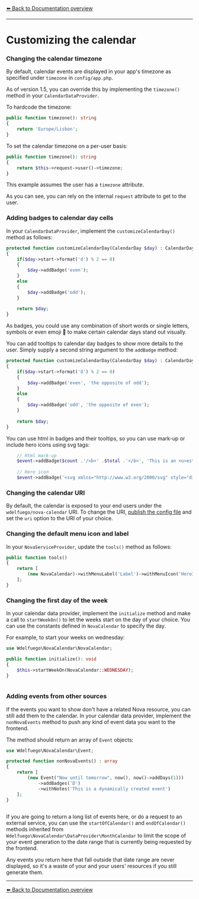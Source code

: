 [⬅️ Back to Documentation overview](/nova-calendar)

---

# Customizing the calendar

### Changing the calendar timezone
By default, calendar events are displayed in your app's timezone as specified under `timezone` in `config/app.php`.

As of version 1.5, you can override this by implementing the `timezone()` method in your `CalendarDataProvider`.

To hardcode the timezone:
```php
public function timezone(): string
{
    return 'Europe/Lisbon';
}
```

To set the calendar timezone on a per-user basis: 
```php
public function timezone(): string
{
    return $this->request->user()->timezone;
}
```

This example assumes the user has a `timezone` attribute.

As you can see, you can rely on the internal `request` attribute to get to the user. 

### Adding badges to calendar day cells
In your `CalendarDataProvider`, implement the `customizeCalendarDay()` method as follows:

```php
protected function customizeCalendarDay(CalendarDay $day) : CalendarDay
{
    if($day->start->format('d') % 2 == 0)
    {
        $day->addBadge('even');
    }
    else
    {
        $day->addBadge('odd');
    }
    
    return $day;
}
```

As badges, you could use any combination of short words or single letters, symbols or 
even emoji 🤯 to make certain calendar days stand out visually.

You can add tooltips to calendar day badges to show more details to the user.
Simply supply a second string argument to the `addBadge` method:

```php
protected function customizeCalendarDay(CalendarDay $day) : CalendarDay
{
    if($day->start->format('d') % 2 == 0)
    {
        $day->addBadge('even', 'the opposite of odd');
    }
    else
    {
        $day->addBadge('odd', 'the opposite of even');
    }
    
    return $day;
}
```

You can use html in badges and their tooltips, so you can use mark-up or include hero icons using svg tags:

```php
    // Html mark-up
    $event->addBadge($count .'/<b>' .$total .'</b>', 'This is an <u>estimate</u>');
    
    // Hero icon
    $event->addBadge('<svg xmlns="http://www.w3.org/2000/svg" style="display:inline-block" class="h-6 w-6" fill="none" viewBox="0 0 24 24" stroke="currentColor" stroke-width="2"><path stroke-linecap="round" stroke-linejoin="round" d="M7 8h10M7 12h4m1 8l-4-4H5a2 2 0 01-2-2V6a2 2 0 012-2h14a2 2 0 012 2v8a2 2 0 01-2 2h-3l-4 4z" /></svg>');
```

### Changing the calendar URI
By default, the calendar is exposed to your end users under the `wdelfuego/nova-calendar` URI.
To change the URI, [publish the config file](/nova-calendar/installation.html#publishing-the-config-file) and set the `uri` option to the URI of your choice.


### Changing the default menu icon and label
In your `NovaServiceProvider`, update the `tools()` method as follows:
```php
public function tools()
{
    return [
        (new NovaCalendar)->withMenuLabel('Label')->withMenuIcon('HeroIcon'),
    ];
}    
```

### Changing the first day of the week
In your calendar data provider, implement the `initialize` method and make a call to `startWeekOn()` to let the weeks start on the day of your choice. You can use the constants defined in `NovaCalendar` to specify the day.

For example, to start your weeks on wednesday:
```php
use Wdelfuego\NovaCalendar\NovaCalendar;

public function initialize(): void
{
    $this->startWeekOn(NovaCalendar::WEDNESDAY);
}
    
```

### Adding events from other sources
If the events you want to show don't have a related Nova resource, you can still add them to the calendar. In your calendar data provider, implement the `nonNovaEvents` method to push any kind of event data you want to the frontend.

The method should return an array of `Event` objects:

```php
use Wdelfuego\NovaCalendar\Event;

protected function nonNovaEvents() : array
{
    return [
        (new Event("Now until tomorrow", now(), now()->addDays(1)))
            ->addBadges('D')
            ->withNotes('This is a dynamically created event')
    ];
}
    
```

If you are going to return a long list of events here, or do a request to an external service, you can use the `startOfCalendar()` and `endOfCalendar()` methods inherited from `Wdelfuego\NovaCalendar\DataProvider\MonthCalendar` to limit the scope of your event generation to the date range that is currently being requested by the frontend. 

Any events you return here that fall outside that date range are never displayed, so it's a waste of your and your users' resources if you still generate them.

---

[⬅️ Back to Documentation overview](/nova-calendar)